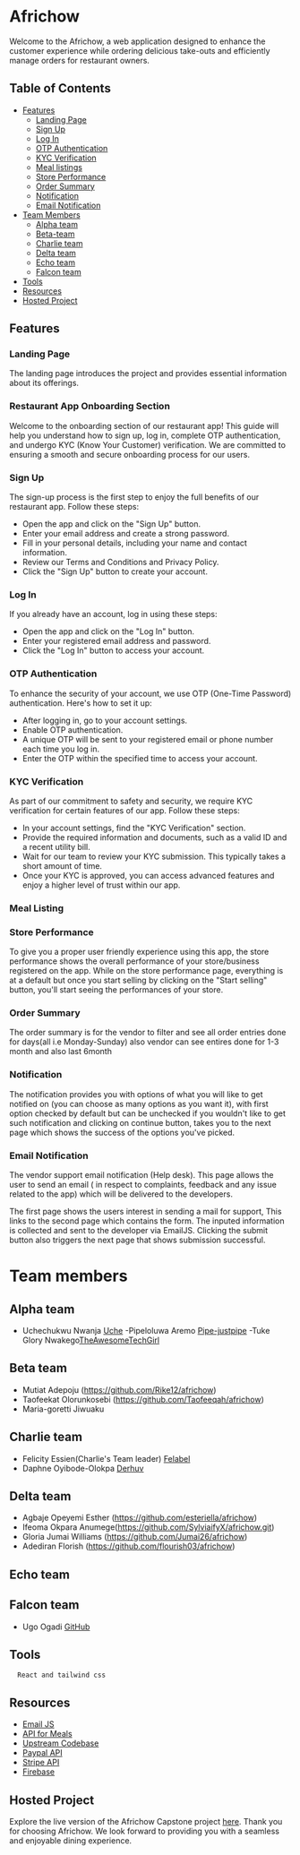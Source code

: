 # Africhow
Welcome to the Africhow, a web application designed to enhance the customer experience while ordering delicious take-outs and efficiently manage orders for restaurant owners.

## Table of Contents
- [Features](#features)
  - [Landing Page](#landing-page)
  - [Sign Up](#sign-up)
  - [Log In](#log-in)
  - [OTP Authentication](#otp-authentication)
  - [KYC Verification](#kyc-verification)
  - [Meal listings](#meal-listings)
  - [Store Performance](#store-performance)
  - [Order Summary](#order-summary)
  - [Notification](#notification)
  - [Email Notification](#email-notification)
- [Team Members](#team-members)
  - [Alpha team](#alpha-team)
  - [Beta-team](#beta-team)
  - [Charlie team](#charlie-team)
  - [Delta team](#delta-team)
  - [Echo team](#echo-team)
  - [Falcon team](#falcon-team)
- [Tools](#tools)
- [Resources](#resources)
- [Hosted Project](#hosted-project)


## Features

### Landing Page
The landing page introduces the project and provides essential information about its offerings.

### Restaurant App Onboarding Section

Welcome to the onboarding section of our restaurant app! This guide will help you understand how to sign up, log in, complete OTP authentication, and undergo KYC (Know Your Customer) verification. We are committed to ensuring a smooth and secure onboarding process for our users.

### Sign Up
The sign-up process is the first step to enjoy the full benefits of our restaurant app. Follow these steps:

- Open the app and click on the "Sign Up" button.
- Enter your email address and create a strong password.
- Fill in your personal details, including your name and contact information.
- Review our Terms and Conditions and Privacy Policy.
- Click the "Sign Up" button to create your account.

### Log In
If you already have an account, log in using these steps:

- Open the app and click on the "Log In" button.
- Enter your registered email address and password.
- Click the "Log In" button to access your account.

### OTP Authentication
To enhance the security of your account, we use OTP (One-Time Password) authentication. Here's how to set it up:

- After logging in, go to your account settings.
- Enable OTP authentication.
- A unique OTP will be sent to your registered email or phone number each time you log in.
- Enter the OTP within the specified time to access your account.

### KYC Verification
As part of our commitment to safety and security, we require KYC verification for certain features of our app. Follow these steps:

- In your account settings, find the "KYC Verification" section.
- Provide the required information and documents, such as a valid ID and a recent utility bill.
- Wait for our team to review your KYC submission. This typically takes a short amount of time.
- Once your KYC is approved, you can access advanced features and enjoy a higher level of trust within our app.

### Meal Listing

### Store Performance
To give you a proper user friendly experience using this app, the store performance shows the overall performance of your store/business registered on the app. While on the store performance page, everything is at a default but once you start selling by clicking on the "Start selling" button, you'll start seeing the performances of your store.

### Order Summary
The order summary is for the vendor to filter and see all order entries done for days(all i.e Monday-Sunday) also vendor can see entires done for 1-3 month and also last 6month

### Notification
The notification provides you with options of what you will like to get notified on (you can choose as many options as you want it), with first option checked by default but can be unchecked if you wouldn't like to get such notification and clicking on continue button, takes you to the next page which shows the success of the options you've picked.

### Email Notification
The vendor support email notification (Help desk). This page allows the user to send an email ( in respect to complaints, feedback and any issue related to the app) which will be delivered to the developers. 

The first page shows the users interest in sending a mail for support, This links to the second page which contains the form. The inputed information is collected and sent to the developer via EmailJS. Clicking the submit button also triggers the next page that shows submission successful.

# Team members
## Alpha team
- Uchechukwu Nwanja [Uche](https://github.com/Ucheq)
-Pipeloluwa Aremo [Pipe-justpipe](https://github.com/pipe-justpipe)
-Tuke Glory Nwakego[TheAwesomeTechGirl](https://github.com/TheAwesomeTechGirl)

## Beta team
- Mutiat Adepoju (https://github.com/Rike12/africhow)
- Taofeekat Olorunkosebi (https://github.com/Taofeeqah/africhow)
- Maria-goretti Jiwuaku 

## Charlie team
- Felicity Essien(Charlie's Team leader) [Felabel](https://github.com/felabel/africhow)
- Daphne Oyibode-Olokpa [Derhuv](https://github.com/derhuv/africhow)

## Delta team
- Agbaje Opeyemi Esther (https://github.com/esteriella/africhow)
- Ifeoma Okpara Anumege(https://github.com/SylviaifyX/africhow.git)
- Gloria Jumai Williams (https://github.com/Jumai26/africhow)
- Adediran Florish (https://github.com/flourish03/africhow)


## Echo team

## Falcon team
- Ugo Ogadi [GitHub](https://github.com/thisislaait)


## Tools
      React and tailwind css


## Resources

- [Email JS](https://www.emailjs.com/)
- [API for Meals](https://www.themealdb.com/api/json/v1/1/categories.php)
- [Upstream Codebase](https://github.com/PrincessMaggy/africhow)
- [Paypal API](https://developer.paypal.com/api/rest/)
- [Stripe API](https://stripe.com/docs/api)
- [Firebase](https://firebase.google.com/docs/build)


## Hosted Project

Explore the live version of the Africhow Capstone project [here](https://africhow.vercel.app/).
Thank you for choosing Africhow. We look forward to providing you with a seamless and enjoyable dining experience.
